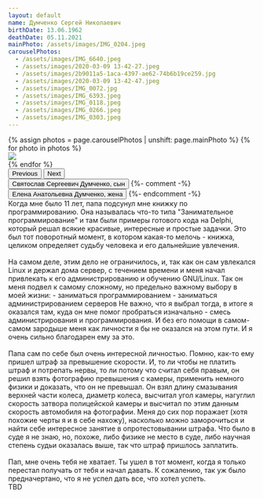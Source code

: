 ```yaml
---
layout: default
name: Думченко Сергей Николаевич
birthDate: 13.06.1962
deathDate: 05.11.2021
mainPhoto: /assets/images/IMG_0204.jpeg
carouselPhotos:
  - /assets/images/IMG_6640.jpeg
  - /assets/images/2020-03-09 13-42-27.jpeg
  - /assets/images/2b9011a5-1aca-4397-ae62-74b6b19ce259.jpg
  - /assets/images/2020-03-09 13-42-47.jpeg
  - /assets/images/IMG_0072.jpg
  - /assets/images/IMG_6393.jpeg
  - /assets/images/IMG_0118.jpeg
  - /assets/images/IMG_0266.jpeg
  - /assets/images/IMG_0303.jpeg
---
```


<div class="container col-md-4">
  <div id="carousel" class="carousel slide carousel-fade" data-bs-ride="carousel">
    <div class="carousel-inner">
      {% assign photos = page.carouselPhotos | unshift: page.mainPhoto %}
      {% for photo in photos %}
      <div class="carousel-item {% if photo == page.mainPhoto %}active{% endif %}">
        <img src="{{ photo | relative_url }}" class="img-fluid img-thumbnail d-block w-100">
      </div>
      {% endfor %}
    </div>
    <button class="carousel-control-prev" type="button" data-bs-target="#carousel" data-bs-slide="prev">
      <span class="carousel-control-prev-icon" aria-hidden="true"></span>
      <span class="visually-hidden">Previous</span>
    </button>
    <button class="carousel-control-next" type="button" data-bs-target="#carousel" data-bs-slide="next">
      <span class="carousel-control-next-icon" aria-hidden="true"></span>
      <span class="visually-hidden">Next</span>
    </button>
  </div>
</div>

<div class="container-sm bg-light d-grid gap-3">
  <nav class="p-2">
    <div class="nav nav-tabs flex-column d-grid gap-2" id="nav-tab" role="tablist">
      <button class="nav-link p-2 border" id="nav-r3nic1e-tab" data-bs-toggle="tab" data-bs-target="#r3nic1e-tab" type="button" role="tab" aria-controls="nav-r3nic1e" aria-selected="false">
        Святослав Сергеевич Думченко, сын
      </button>
      {%- comment -%} <button class="nav-link p-2 border" id="nav-elena-reksam-tab" data-bs-toggle="tab" data-bs-target="#elena-reksam-tab" type="button" role="tab" aria-controls="nav-elena-reksam" aria-selected="false">
        Елена Анатольевна Думченко, жена
      </button> {%- endcomment -%}
    </div>
  </nav>

  <div class="tab-content">
    <div class="tab-pane fade" id="r3nic1e-tab" role="tabpanel" aria-labeledby="nav-r3nic1e-tab">
      Когда мне было 11 лет, папа подсунул мне книжку по программированию. Она называлась что-то типа "Занимательное программирование"
      и там были примеры готового кода на Delphi, который решал всякие красивые, интересные и простые задачки.
      Это был тот поворотный момент, в котором какая-то мелочь - книжка, целиком определяет судьбу человека и его дальнейшие увлечения.
      <br/><br/>
      На самом деле, этим дело не ограничилось, и, так как он сам увлекался Linux и держал дома сервер, с течением времени и меня начал
      привлекать к его администрированию и обучению GNU/Linux. Так он меня подвел к самому сложному, но предельно важному выбору в моей жизни:
      - заниматься программированием
      - заниматься администрированием серверов
      Не важно, что я выбрал тогда, в итоге я оказался там, куда он мне помог пробраться изначально - смесь администрирования и программирования.
      И без его помощи в самом-самом зародыше меня как личности я бы не оказался на этом пути. И я очень сильно благодарен ему за это.
      <br/><br/>
      Папа сам по себе был очень интересной личностью. Помню, как-то ему пришел штраф за превышение скорости. И, то ли чтобы не платить штраф и потрепать нервы,
      то ли потому что считал себя правым, он решил взять фотографию превышения с камеры, применить немного физики и доказать, что он не превышал.
      Он взял длину смазывания верхней части колеса, диаметр колеса, высчитал угол камеры, нагуглил скорость затвора полицейской камеры и
      высчитал по этим данным скорость автомобиля на фотографии. Меня до сих пор поражает (хотя похожие черты я и в себе нахожу),
      насколько можно заморочиться и найти себе интересное занятие в опротестовывании штрафа. Что было в суде я не знаю, но, похоже,
      либо физике не место в суде, либо научная степень судьи оказалась выше, так что штраф пришлось заплатить.
      <br/><br/>
      Пап, мне очень тебя не хватает. Ты ушел в тот момент, когда я только перестал получать от тебя и начал давать. К сожалению,
      так уж было предначертано, что я не успел дать все, что хотел успеть.
    </div>
    <div class="tab-pane fade" id="elena-reksam-tab" role="tabpanel" aria-labeledby="nav-elena-reksam-tab">
      TBD
    </div>
  </div>
</div>